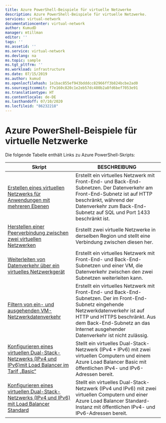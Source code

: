 ```yaml
---
title: Azure PowerShell-Beispiele für virtuelle Netzwerke
description: Azure PowerShell-Beispiele für virtuelle Netzwerke.
services: virtual-network
documentationcenter: virtual-network
author: KumudD
manager: mtillman
editor: ''
tags: ''
ms.assetid: ''
ms.service: virtual-network
ms.devlang: na
ms.topic: sample
ms.tgt_pltfrm: ''
ms.workload: infrastructure
ms.date: 07/15/2019
ms.author: kumud
ms.openlocfilehash: 1e1bac855ef943bdddcc82966ff3b824bcbe2ad0
ms.sourcegitcommit: f7e160c820c1e2eb57dc480b2a8fd6bef7053e91
ms.translationtype: HT
ms.contentlocale: de-DE
ms.lasthandoff: 07/10/2020
ms.locfileid: "86232218"
---
```

# <a name="azure-powershell-samples-for-virtual-network"></a>Azure PowerShell-Beispiele für virtuelle Netzwerke

Die folgende Tabelle enthält Links zu Azure PowerShell-Skripts:

| Skript | BESCHREIBUNG |
|----|----|
| [Erstellen eines virtuellen Netzwerks für Anwendungen mit mehreren Ebenen](./scripts/virtual-network-powershell-sample-multi-tier-application.md) | Erstellt ein virtuelles Netzwerk mit Front-End- und Back-End-Subnetzen. Der Datenverkehr am Front-End-Subnetz ist auf HTTP beschränkt, während der Datenverkehr zum Back-End-Subnetz auf SQL und Port 1433 beschränkt ist. |
| [Herstellen einer Peerverbindung zwischen zwei virtuellen Netzwerken](./scripts/virtual-network-powershell-sample-peer-two-virtual-networks.md) | Erstellt zwei virtuelle Netzwerke in derselben Region und stellt eine Verbindung zwischen diesen her. |
| [Weiterleiten von Datenverkehr über ein virtuelles Netzwerkgerät](./scripts/virtual-network-powershell-sample-route-traffic-through-nva.md) | Erstellt ein virtuelles Netzwerk mit Front-End- und Back-End-Subnetzen und einer VM, die Datenverkehr zwischen den zwei Subnetzen weiterleiten kann. |
| [Filtern von ein- und ausgehenden VM-Netzwerkdatenverkehr](./scripts/virtual-network-powershell-sample-filter-network-traffic.md) | Erstellt ein virtuelles Netzwerk mit Front-End- und Back-End-Subnetzen. Der im Front-End-Subnetz eingehende Netzwerkdatenverkehr ist auf HTTP und HTTPS beschränkt. Aus dem Back-End-Subnetz an das Internet ausgehender Datenverkehr ist nicht zulässig. |
|[Konfigurieren eines virtuellen Dual-Stack-Netzwerks (IPv4 und IPv6)mit Load Balancer im Tarif „Basic“](./scripts/virtual-network-powershell-sample-ipv6-dual-stack.md)|Stellt ein virtuelles Dual-Stack-Netzwerk (IPv4 + IPv6) mit zwei virtuellen Computern und einem Azure Load Balancer Basic mit öffentlichen IPv4- und IPv6-Adressen bereit. |
|[Konfigurieren eines virtuellen Dual-Stack-Netzwerks (IPv4 und IPv6) mit Load Balancer Standard](./scripts/virtual-network-powershell-sample-ipv6-dual-stack-standard-load-balancer.md)|Stellt ein virtuelles Dual-Stack-Netzwerk (IPv4 und IPv6) mit zwei virtuellen Computern und einer Azure Load Balancer Standard-Instanz mit öffentlichen IPv4- und IPv6-Adressen bereit. |
